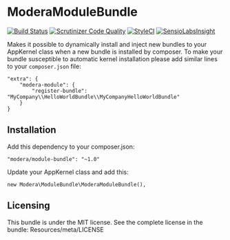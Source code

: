 # ModeraModuleBundle

[![Build Status](https://travis-ci.org/modera/ModeraModuleBundle.svg?branch=master)](https://travis-ci.org/modera/ModeraModuleBundle)
[![Scrutinizer Code Quality](https://scrutinizer-ci.com/g/modera/ModeraModuleBundle/badges/quality-score.png?b=master)](https://scrutinizer-ci.com/g/modera/ModeraModuleBundle/?branch=master)
[![StyleCI](https://styleci.io/repos/29133054/shield)](https://styleci.io/repos/29133054)
[![SensioLabsInsight](https://insight.sensiolabs.com/projects/56e241ed-05dc-4d33-a079-3d0a9ee6b98f/mini.png)](https://insight.sensiolabs.com/projects/56e241ed-05dc-4d33-a079-3d0a9ee6b98f)

Makes it possible to dynamically install and inject new bundles to your AppKernel class when a new bundle
is installed by composer. To make your bundle susceptible to automatic kernel installation please add similar lines
to your `composer.json` file:

    "extra": {
        "modera-module": {
            "register-bundle": "MyCompany\\HelloWorldBundle\\MyCompanyHelloWorldBundle"
        }
    }

## Installation

Add this dependency to your composer.json:

    "modera/module-bundle": "~1.0"

Update your AppKernel class and add this:

    new Modera\ModuleBundle\ModeraModuleBundle(),

## Licensing

This bundle is under the MIT license. See the complete license in the bundle:
Resources/meta/LICENSE
